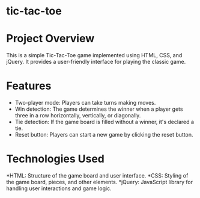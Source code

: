 # tic-tac-toe

# Project Overview
This is a simple Tic-Tac-Toe game implemented using HTML, CSS, and jQuery. It provides a user-friendly interface for playing the classic game.

# Features
* Two-player mode: Players can take turns making moves.
* Win detection: The game determines the winner when a player gets three in a row horizontally, vertically, or diagonally.
* Tie detection: If the game board is filled without a winner, it's declared a tie.
* Reset button: Players can start a new game by clicking the reset button.
# Technologies Used
*HTML: Structure of the game board and user interface.
*CSS: Styling of the game board, pieces, and other elements.
*jQuery: JavaScript library for handling user interactions and game logic.
